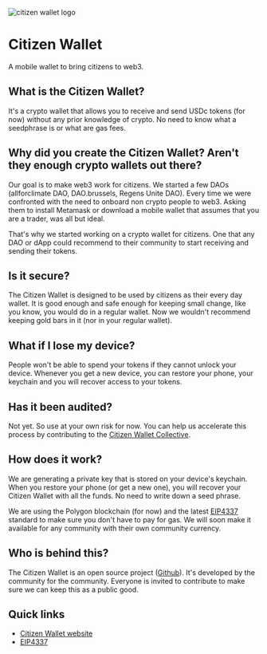 ![citizen wallet logo](https://github.com/daobrussels/citizenwallet/blob/main/assets/logo_small.jpg)

# Citizen Wallet

A mobile wallet to bring citizens to web3.

## What is the Citizen Wallet?

It's a crypto wallet that allows you to receive and send USDc tokens (for now) without any prior knowledge of crypto.
No need to know what a seedphrase is or what are gas fees.

## Why did you create the Citizen Wallet? Aren't they enough crypto wallets out there?

Our goal is to make web3 work for citizens. We started a few DAOs (allforclimate DAO, DAO.brussels, Regens Unite DAO). Every time we were confronted with the need to onboard non crypto people to web3. Asking them to install Metamask or download a mobile wallet that assumes that you are a trader, was all but ideal.

That's why we started working on a crypto wallet for citizens. One that any DAO or dApp could recommend to their community to start receiving and sending their tokens.

## Is it secure?

The Citizen Wallet is designed to be used by citizens as their every day wallet. It is good enough and safe enough for keeping small change, like you know, you would do in a regular wallet. Now we wouldn't recommend keeping gold bars in it (nor in your regular wallet).

## What if I lose my device?

People won't be able to spend your tokens if they cannot unlock your device. Whenever you get a new device, you can restore your phone, your keychain and you will recover access to your tokens.

## Has it been audited?

Not yet. So use at your own risk for now. You can help us accelerate this process by contributing to the [Citizen Wallet Collective](https://citizenwallet.xyz/contribute).

## How does it work?

We are generating a private key that is stored on your device's keychain. When you restore your phone (or get a new one), you will recover your Citizen Wallet with all the funds. No need to write down a seed phrase.

We are using the Polygon blockchain (for now) and the latest [EIP4337](https://eips.ethereum.org/EIPS/eip-4337) standard to make sure you don't have to pay for gas. We will soon make it available for any community with their own community currency.

## Who is behind this?

The Citizen Wallet is an open source project ([Github](https://github.com/citizenwallet)). It's developed by the community for the community. Everyone is invited to contribute to make sure we can keep this as a public good.

## Quick links

- [Citizen Wallet website](https://citizenwallet.xyz)
- [EIP4337](https://eips.ethereum.org/EIPS/eip-4337)
